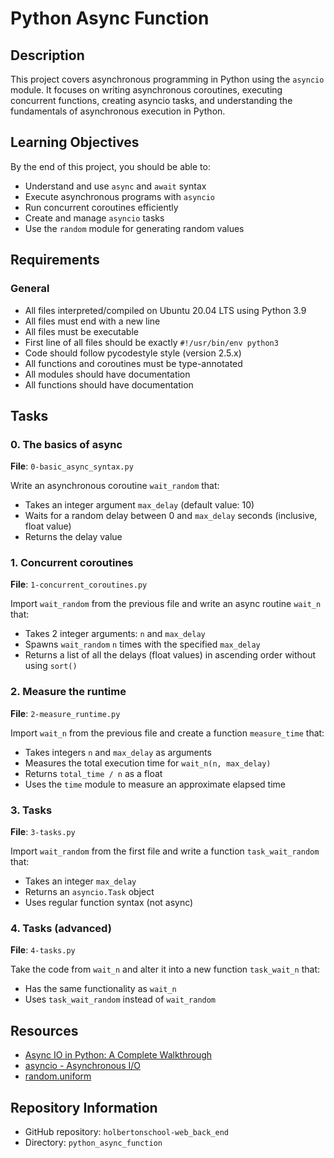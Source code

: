 # Python Async Function

## Description

This project covers asynchronous programming in Python using the `asyncio` module. It focuses on writing asynchronous coroutines, executing concurrent functions, creating asyncio tasks, and understanding the fundamentals of asynchronous execution in Python.

## Learning Objectives

By the end of this project, you should be able to:

- Understand and use `async` and `await` syntax
- Execute asynchronous programs with `asyncio`
- Run concurrent coroutines efficiently
- Create and manage `asyncio` tasks
- Use the `random` module for generating random values

## Requirements

### General

- All files interpreted/compiled on Ubuntu 20.04 LTS using Python 3.9
- All files must end with a new line
- All files must be executable
- First line of all files should be exactly `#!/usr/bin/env python3`
- Code should follow pycodestyle style (version 2.5.x)
- All functions and coroutines must be type-annotated
- All modules should have documentation
- All functions should have documentation

## Tasks

### 0. The basics of async

**File**: `0-basic_async_syntax.py`

Write an asynchronous coroutine `wait_random` that:

- Takes an integer argument `max_delay` (default value: 10)
- Waits for a random delay between 0 and `max_delay` seconds (inclusive, float value)
- Returns the delay value

### 1. Concurrent coroutines

**File**: `1-concurrent_coroutines.py`

Import `wait_random` from the previous file and write an async routine `wait_n` that:

- Takes 2 integer arguments: `n` and `max_delay`
- Spawns `wait_random` `n` times with the specified `max_delay`
- Returns a list of all the delays (float values) in ascending order without using `sort()`

### 2. Measure the runtime

**File**: `2-measure_runtime.py`

Import `wait_n` from the previous file and create a function `measure_time` that:

- Takes integers `n` and `max_delay` as arguments
- Measures the total execution time for `wait_n(n, max_delay)`
- Returns `total_time / n` as a float
- Uses the `time` module to measure an approximate elapsed time

### 3. Tasks

**File**: `3-tasks.py`

Import `wait_random` from the first file and write a function `task_wait_random` that:

- Takes an integer `max_delay`
- Returns an `asyncio.Task` object
- Uses regular function syntax (not async)

### 4. Tasks (advanced)

**File**: `4-tasks.py`

Take the code from `wait_n` and alter it into a new function `task_wait_n` that:

- Has the same functionality as `wait_n`
- Uses `task_wait_random` instead of `wait_random`

## Resources

- [Async IO in Python: A Complete Walkthrough](https://realpython.com/async-io-python/)
- [asyncio - Asynchronous I/O](https://docs.python.org/3/library/asyncio.html)
- [random.uniform](https://docs.python.org/3/library/random.html#random.uniform)

## Repository Information

- GitHub repository: `holbertonschool-web_back_end`
- Directory: `python_async_function`
